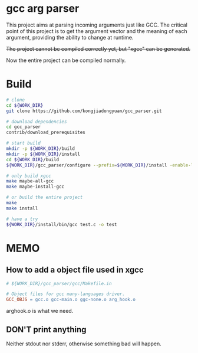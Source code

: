 # gcc arg parser

This project aims at parsing incoming arguments just like GCC.
The critical point of this project is to get the argument vector and the meaning of each argument, providing the ability to change at runtime.

~~The project cannot be compiled correctly yet, but "xgcc" can be generated.~~

Now the entire project can be compiled normally.

# Build

```bash
# clone
cd ${WORK_DIR}
git clone https://github.com/kongjiadongyuan/gcc_parser.git

# download dependencies
cd gcc_parser
contrib/download_prerequisites

# start build
mkdir -p ${WORK_DIR}/build 
mkdir -p ${WORK_DIR}/install
cd ${WORK_DIR}/build
${WORK_DIR}/gcc_parser/configure --prefix=${WORK_DIR}/install -enable-language=c,c++ --disable-multilib --disable-werror --disable-bootstrap

# only build xgcc
make maybe-all-gcc
make maybe-install-gcc

# or build the entire project
make
make install

# have a try
${WORK_DIR}/install/bin/gcc test.c -o test
```

# MEMO
## How to add a object file used in xgcc
```makefile
# ${WORK_DIR}/gcc_parser/gcc/Makefile.in

# Object files for gcc many-languages driver.
GCC_OBJS = gcc.o gcc-main.o ggc-none.o arg_hook.o
```
arghook.o is what we need.

## DON'T print anything
Neither stdout nor stderr, otherwise something bad will happen.